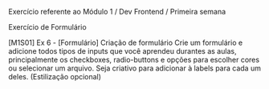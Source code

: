 Exercício referente ao Módulo 1 / Dev Frontend / Primeira semana

Exercício de Formulário

[M1S01] Ex 6 - [Formulário] Criação de formulário
Crie um formulário e adicione todos tipos de inputs que você aprendeu durantes as aulas,
principalmente os checkboxes, radio-buttons e opções para escolher cores ou selecionar um arquivo.
Seja criativo para adicionar à labels para cada um deles. (Estilização opcional)
